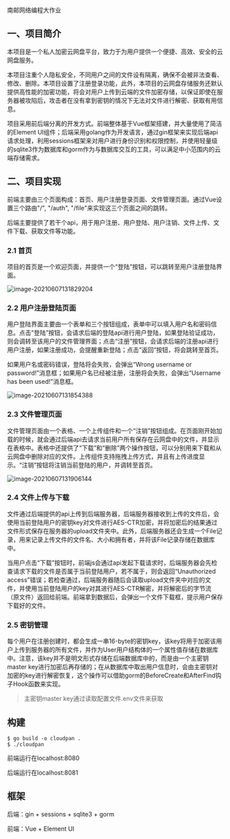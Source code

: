 南邮网络编程大作业

## 一、项目简介

本项目是一个私人加密云网盘平台，致力于为用户提供一个便捷、高效、安全的云网盘服务。

本项目注重个人隐私安全，不同用户之间的文件设有隔离，确保不会被非法查看、修改、删除。本项目设置了注册登录功能，此外，本项目的云网盘存储服务还默认提供高性能的加密功能，将会对用户上传到云端的文件加密存储，以保证即使在服务器被攻陷后，攻击者在没有拿到密钥的情况下无法对文件进行解密、获取有用信息。

项目采用前后端分离的开发方式。前端整体基于Vue框架搭建，并大量使用了简洁的Element UI组件；后端采用golang作为开发语言，通过gin框架来实现后端api请求处理，利用sessions框架来对用户进行身份识别和权限控制，并使用轻量级的sqlite3作为数据库和gorm作为与数据库交互的工具，可以满足中小范围内的云端存储需求。

## 二、项目实现

前端主要由三个页面构成：首页、用户注册登录页面、文件管理页面。通过Vue设置三个路由"/", "/auth", "/file"来实现这三个页面之间的跳转。

后端主要提供了若干个api，用于用户注册、用户登陆、用户注销、文件上传、文件下载、获取文件等功能。

### 2.1 首页

项目的首页是一个欢迎页面，并提供一个“登陆”按钮，可以跳转至用户注册登陆界面。

![image-20210607131829204](https://soreatu-1300077947.cos.ap-nanjing.myqcloud.com/uPic/image-20210607131829204.png)

### 2.2 用户注册登陆页面

用户登陆界面主要由一个表单和三个按钮组成，表单中可以填入用户名和密码信息。点击“登陆”按钮，会请求后端的登陆api进行用户登陆，如果登陆验证成功，则会调转至该用户的文件管理界面；点击“注册”按钮，会请求后端的注册api进行用户注册，如果注册成功，会提醒重新登陆；点击”返回“按钮，将会跳转至首页。

如果用户名或密码错误，登陆将会失败，会弹出“Wrong username or password!”消息框；如果用户名已经被注册，注册将会失败，会弹出“Username has been used!”消息框。

![image-20210607131854388](https://soreatu-1300077947.cos.ap-nanjing.myqcloud.com/uPic/image-20210607131854388.png)

### 2.3 文件管理页面

文件管理页面由一个表格、一个上传组件和一个“注销”按钮组成。在页面刚开始加载的时候，就会通过后端api去请求当前用户所有保存在云网盘中的文件，并显示在表格中。表格中还提供了“下载”和“删除”两个操作按钮，可以分别用来下载和从云网盘中删除对应的文件。上传组件支持拖拽上传方式，并且有上传进度显示。“注销”按钮将注销当前登陆的用户，并调转至首页。

![image-20210607131906144](https://soreatu-1300077947.cos.ap-nanjing.myqcloud.com/uPic/image-20210607131906144-20210608152627487.png)



### 2.4 文件上传与下载

文件通过后端提供的api上传到后端服务器，后端服务器接收到上传的文件后，会使用当前登陆用户的密钥key对文件进行AES-CTR加密，并将加密后的结果通过文件形式保存在服务器的upload文件夹中。此外，后端服务器还会生成一个File记录，用来记录上传文件的文件名、大小和拥有者，并将该File记录存储在数据库中。

当用户点击“下载”按钮时，前端js会通过api发起下载请求时，后端服务器会先检查请求下载的文件是否属于当前登陆用户，若不属于，则会返回“Unauthorized access”错误；若检查通过，后端服务器随后会读取upload文件夹中对应的文件，并使用当前登陆用户的key对其进行AES-CTR解密，并将解密后的字节流（原文件）返回给前端。前端拿到数据后，会弹出一个文件下载框，提示用户保存下载好的文件。

### 2.5 密钥管理

每个用户在注册创建时，都会生成一串16-byte的密钥key，该key将用于加密该用户上传到服务器的所有文件，并作为User用户结构体的一个属性值存储在数据库中。注意，该key并不是明文形式存储在后端数据库中的，而是由一个主密钥master key进行加密后再存储的；在从数据库中取出用户信息时，会由主密钥对加密的key进行解密恢复，这个操作可以借助gorm的BeforeCreate和AfterFind钩子Hook函数来实现。

> 主密钥master key通过读取配置文件.env文件来获取

## 构建

```shell
$ go build -o cloudpan .
$ ./cloudpan
```

前端运行在localhost:8080

后端运行在localhost:8081

## 框架

后端：gin + sessions + sqlite3 + gorm

前端：Vue + Element UI

